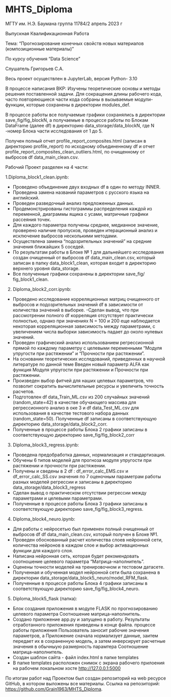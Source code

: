 # MHTS_Diploma
МГТУ им. Н.Э. Баумана
группа 11784/2 
апрель 2023 г

Выпускная Квалификационная Работа 

Тема: “Прогнозирование конечных свойств новых материалов (композиционные материалы)”

По курсу обучения “Data Science”

Слушатель Григорьев С.А.

Весь проект осуществлен в JupyterLab, версия Python- 3.10

В процессе написания ВКР: 
Изучены теоретические основы и методы решения поставленной задачи.
Для сокращения длины рабочего кода, часто повторяющиеся части кода собраны в вызываемые модули-функции, которые сохранены в директории modules_def.

В процессе работы все получаемые графики сохранялись в директории save_fig/fig_blockN, а получаемые в процессе работы по Блокам DataFrame (далее df) в директорию data_storage/data_blockN,  где N -номер Блока части исследования  от 1 до 5.

Получен полный отчет profile_report_composites.html (записан в директорию profile_report) по исходному объединенному df   и отчет profile_report_composites_clean_outliers.html,   по очищенному от выбросов df data_main_clean.csv.

Рабочий Проект разделен на 4 части:

1.Diploma_block1_clean.ipynb:
- Проведено объединение двух входных df в один по методу INNER.
- Проведена замена названий параметров с русского языка на английский.
- Проведен разведочный анализ предложенных данных. 
- Продемонстрированы гистограммы распределения каждой из переменной, диаграммы ящика с усами, матричные графики рассеяния точек. 
- Для каждого параметра получены среднее, медианное значение, проверено наличие пропусков, проведен итерационный анализ и исключение выбросов несколькими методами. 
 - Осуществлена замена “подозрительных значений” на средние значения ближайших 5 соседей.  
- По результатам работы в Блоке № 1 для дальнейшего исследования создан очищенный от выбросов df data_main_clean.csv,  который записан в папку data_block1_clean, которая входит в директорию верхнего уровня  data_storage. 
- Все полученные графики  сохранены в директории save_fig/ fig_block1_clean.

2. Diploma_block2_corr.ipynb:
- Проведено исследование корреляционных матриц очищенного от выбросов и подозрительных значений df в зависимости от количества значений в выборке. 
-Сделан вывод, что при рассмотрении полного df корреляция отсутствует практически полностью, однако при значениях N = 100 и 200 еще наблюдается некоторая корреляционная зависимость между параметрами, с увеличением числа выборки зависимость падает до около нулевых значений.
- Проведен графический анализ использованием регрессионной прямой по каждому параметру с целевыми переменными “Модуля упругости при растяжении” и “Прочности при растяжении”.
- На основании теоретических исследований, приведенных в научной литературе по данной теме Введен новый параметр ALFA как функция Модуля упругости при растяжении и Прочности при растяжении.
- Произведен выбор фитчей для наших целевых параметров, что позволит сократить вычислительные ресурсы и увеличить точность расчетов.
- Подготовлен df data_Train_ML.csv из 200 случайных значений (random_state=42) в качестве  обучающего массива для регрессионного анализ в оке 3 и df data_Test_ML.csv для использования в качестве тестового набора данных (random_state=50).  Полученные df записаны в соответствующую директорию data_storage/data_block2_corr.
- Полученные в процессе работы Блока 2 графики записаны в соответствующую директорию save_fig/fig_block2_corr

3. Diploma_block3_regress.ipynb:
- Проведена предобработка данных, нормализация и стандартизация.
- Обучены 6 типов моделей для прогноза модуля упругости при растяжении и прочности при растяжении.
- Получены и сведены в 2 df : df_error_calc_EMS.csv и df_error_calc_SS.csv  значения  по 7 оценочным параметрам работы разных моделей регрессии и записаны в директорию data_storage/data_block3_regress
- Сделан вывод о практическом отсутствии регрессии между параметрами и целевыми параметрами.
- Полученные в процессе работы Блока 3 графики записаны в соответствующую директорию save_fig/fig_block3_regress.

4. Diploma_block4_neuro.ipynb:
- Для работы с нейросетью был применен полный очищенный от выбросов df df data_main_clean.csv, который получен в Блоке №1.
- Проведен обоснованный расчет количества слоев нейронной сети, количества нейронов в каждом слое и выбор активационных функции для каждого слоя.
- Написана нейронная сеть, которая будет рекомендовать соотношение целевого параметра “Матрица-наполнитель”.
- Оценены точности моделей на тренировочном и тестовом датасете.
- Полученная и обученная модел нейронной сети была сохранена в директории data_storage/data_block5_neuro/model_RFM_flask.
- Полученные в процессе работы Блока 4 графики записаны в соответствующую директорию save_fig/fig_block4_neuro.

5. Diploma_block5_flask (папка):
- Блок создания приложения в модуле FLASK по прогнозированию целевого параметра Соотношение матрица-наполнитель.
- Создано приложение app.py и запущено в работу. Результаты отработанного приложения приведены в конце файла.  процессе работы приложения Пользователь заносит рабочие значения параметров, а Приложение сначала нормализует данные, заитем передает их в сохраненную модель, а затем инверсирует расчетные значения в обычныую размерность парамтера Соотношение матрица-наполнитель.
- Создан шаблон сайта - файл   index.html в папке templates
- В папке templates расположен снимок с экрана рабочего прилоения на рабочем локальном хосте http://127.0.0.1:5000

По итогам работ над Проектом был создан репозиторий на web ресурсе GitHub, в котором выложены все материалы. Ссылка на репозиторий: https://github.com/Grain1963/MHTS_Diploma. 
